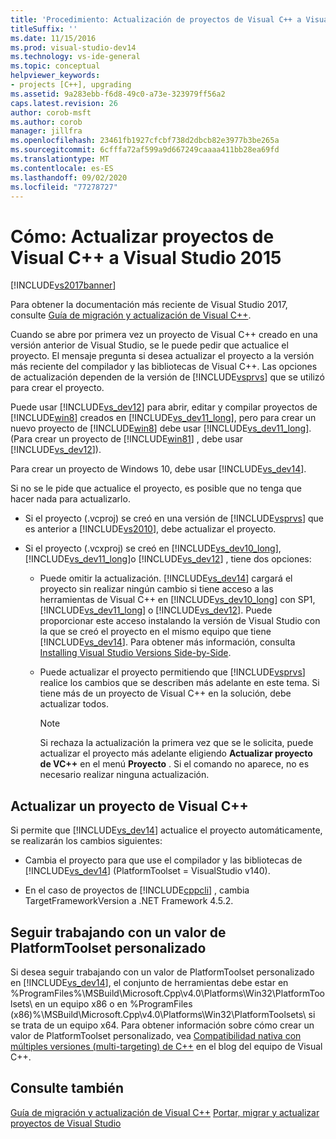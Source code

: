 ```yaml
---
title: 'Procedimiento: Actualización de proyectos de Visual C++ a Visual Studio 2015 | Microsoft Docs'
titleSuffix: ''
ms.date: 11/15/2016
ms.prod: visual-studio-dev14
ms.technology: vs-ide-general
ms.topic: conceptual
helpviewer_keywords:
- projects [C++], upgrading
ms.assetid: 9a283ebb-f6d8-49c0-a73e-323979ff56a2
caps.latest.revision: 26
author: corob-msft
ms.author: corob
manager: jillfra
ms.openlocfilehash: 23461fb1927cfcbf738d2dbcb82e3977b3be265a
ms.sourcegitcommit: 6cfffa72af599a9d667249caaaa411bb28ea69fd
ms.translationtype: MT
ms.contentlocale: es-ES
ms.lasthandoff: 09/02/2020
ms.locfileid: "77278727"
---
```

# <a name="how-to-upgrade-visual-c-projects-to-visual-studio-2015"></a>Cómo: Actualizar proyectos de Visual C++ a Visual Studio 2015
[!INCLUDE[vs2017banner](../includes/vs2017banner.md)]

Para obtener la documentación más reciente de Visual Studio 2017, consulte [Guía de migración y actualización de Visual C++](/cpp/porting/visual-cpp-porting-and-upgrading-guide).

Cuando se abre por primera vez un proyecto de Visual C++ creado en una versión anterior de Visual Studio, se le puede pedir que actualice el proyecto. El mensaje pregunta si desea actualizar el proyecto a la versión más reciente del compilador y las bibliotecas de Visual C++. Las opciones de actualización dependen de la versión de [!INCLUDE[vsprvs](../includes/vsprvs-md.md)] que se utilizó para crear el proyecto.

 Puede usar [!INCLUDE[vs_dev12](../includes/vs-dev12-md.md)] para abrir, editar y compilar proyectos de [!INCLUDE[win8](../includes/win8-md.md)] creados en [!INCLUDE[vs_dev11_long](../includes/vs-dev11-long-md.md)], pero para crear un nuevo proyecto de [!INCLUDE[win8](../includes/win8-md.md)] debe usar [!INCLUDE[vs_dev11_long](../includes/vs-dev11-long-md.md)]. (Para crear un proyecto de [!INCLUDE[win81](../includes/win81-md.md)] , debe usar [!INCLUDE[vs_dev12](../includes/vs-dev12-md.md)]).

 Para crear un proyecto de Windows 10, debe usar [!INCLUDE[vs_dev14](../includes/vs-dev14-md.md)].

 Si no se le pide que actualice el proyecto, es posible que no tenga que hacer nada para actualizarlo.

- Si el proyecto (.vcproj) se creó en una versión de [!INCLUDE[vsprvs](../includes/vsprvs-md.md)] que es anterior a [!INCLUDE[vs2010](../includes/vs2010-md.md)], debe actualizar el proyecto.

- Si el proyecto (.vcxproj) se creó en [!INCLUDE[vs_dev10_long](../includes/vs-dev10-long-md.md)],  [!INCLUDE[vs_dev11_long](../includes/vs-dev11-long-md.md)]o [!INCLUDE[vs_dev12](../includes/vs-dev12-md.md)] , tiene dos opciones:

  - Puede omitir la actualización. [!INCLUDE[vs_dev14](../includes/vs-dev14-md.md)] cargará el proyecto sin realizar ningún cambio si tiene acceso a las herramientas de Visual C++ en [!INCLUDE[vs_dev10_long](../includes/vs-dev10-long-md.md)] con SP1, [!INCLUDE[vs_dev11_long](../includes/vs-dev11-long-md.md)] o [!INCLUDE[vs_dev12](../includes/vs-dev12-md.md)]. Puede proporcionar este acceso instalando la versión de Visual Studio con la que se creó el proyecto en el mismo equipo que tiene [!INCLUDE[vs_dev14](../includes/vs-dev14-md.md)]. Para obtener más información, consulta [Installing Visual Studio Versions Side-by-Side](../install/install-visual-studio-versions-side-by-side.md).

  - Puede actualizar el proyecto permitiendo que [!INCLUDE[vsprvs](../includes/vsprvs-md.md)] realice los cambios que se describen más adelante en este tema. Si tiene más de un proyecto de Visual C++ en la solución, debe actualizar todos.

    > [!NOTE]
    > Si rechaza la actualización la primera vez que se le solicita, puede actualizar el proyecto más adelante eligiendo **Actualizar proyecto de VC++** en el menú **Proyecto** . Si el comando no aparece, no es necesario realizar ninguna actualización.

## <a name="upgrading-a-visual-c-project"></a>Actualizar un proyecto de Visual C++
 Si permite que [!INCLUDE[vs_dev14](../includes/vs-dev14-md.md)] actualice el proyecto automáticamente, se realizarán los cambios siguientes:

- Cambia el proyecto para que use el compilador y las bibliotecas de [!INCLUDE[vs_dev14](../includes/vs-dev14-md.md)] (PlatformToolset = VisualStudio v140).

- En el caso de proyectos de [!INCLUDE[cppcli](../includes/cppcli-md.md)] , cambia TargetFrameworkVersion a .NET Framework 4.5.2.

## <a name="continuing-to-work-with-a-custom-platformtoolset"></a>Seguir trabajando con un valor de PlatformToolset personalizado
 Si desea seguir trabajando con un valor de PlatformToolset personalizado en [!INCLUDE[vs_dev14](../includes/vs-dev14-md.md)], el conjunto de herramientas debe estar en %ProgramFiles%\MSBuild\Microsoft.Cpp\v4.0\Platforms\Win32\PlatformToolsets\ en un equipo x86 o en %ProgramFiles (x86)%\MSBuild\Microsoft.Cpp\v4.0\Platforms\Win32\PlatformToolsets\ si se trata de un equipo x64. Para obtener información sobre cómo crear un valor de PlatformToolset personalizado, vea [Compatibilidad nativa con múltiples versiones (multi-targeting) de C++](https://blogs.msdn.com/b/vcblog/archive/2009/12/08/c-native-multi-targeting.aspx) en el blog del equipo de Visual C++.

## <a name="see-also"></a>Consulte también
 [Guía de migración y actualización de Visual C++](https://msdn.microsoft.com/library/f5fbcc3d-aa72-41a6-ad9a-a706af2166fb) [Portar, migrar y actualizar proyectos de Visual Studio](../porting/porting-migrating-and-upgrading-visual-studio-projects.md)
